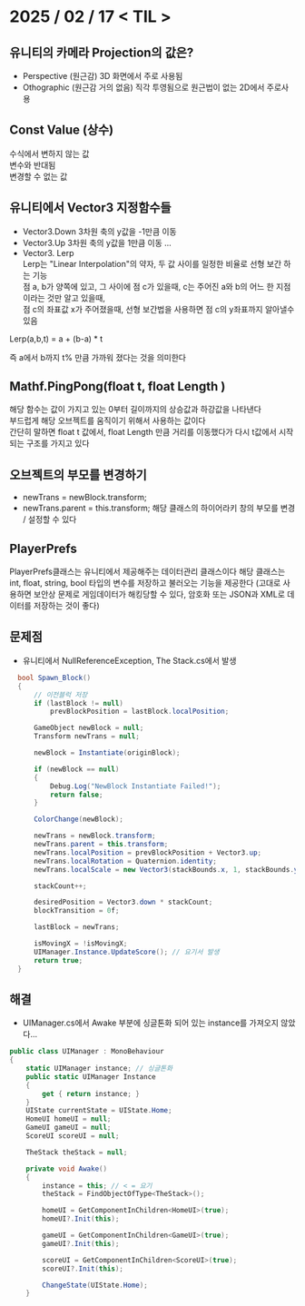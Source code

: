 # 2025 / 02 / 17 < TIL >  

## 유니티의 카메라 Projection의 값은?
- Perspective (원근감) 3D 화면에서 주로 사용됨  
- Othographic (원근감 거의 없음) 직각 투영됨으로 원근법이 없는 2D에서 주로사용  

## Const Value (상수)
수식에서 변하지 않는 값  
변수와 반대됨  
변경할 수 없는 값  

## 유니티에서 Vector3 지정함수들
- Vector3.Down 
3차원 축의 y값을 -1만큼 이동
- Vector3.Up
3차원 축의 y값을 1만큼 이동
...  
- Vector3. Lerp  
Lerp는 "Linear Interpolation"의 약자, 두 값 사이를 일정한 비율로 선형 보간 하는 기능  
점 a, b가 양쪽에 있고, 그 사이에 점 c가 있을때, c는 주어진 a와 b의 어느 한 지점이라는 것만 알고 있을때,  
점 c의 좌표값 x가 주어졌을때, 선형 보간법을 사용하면 점 c의 y좌표까지 알아낼수 있음

Lerp(a,b,t) = a + (b-a) * t  

즉 a에서 b까지 t% 만큼 가까워 졌다는 것을 의미한다  

## Mathf.PingPong(float t, float Length ) 
해당 함수는 값이 가지고 있는 0부터 길이까지의 상승값과 하강값을 나타낸다  
부드럽게 해당 오브젝트를 움직이기 위해서 사용하는 값이다   
간단히 말하면 float t 값에서, float Length 만큼 거리를 이동했다가 다시 t값에서 시작되는 구조를
가지고 있다  

## 오브젝트의 부모를 변경하기
- newTrans = newBlock.transform;
- newTrans.parent = this.transform;
해당 클래스의 하이어라키 창의 부모를 변경 / 설정할 수 있다

## PlayerPrefs
PlayerPrefs클래스는 유니티에서 제공해주는 데이터관리 클래스이다
해당 클래스는 int, float, string, bool 타입의 변수를 저장하고 불러오는 기능을 제공한다
(고대로 사용하면 보안상 문제로 게임데이터가 해킹당할 수 있다, 
암호화 또는 JSON과 XML로 데이터를 저장하는 것이 좋다)

## 문제점
- 유니티에서 NullReferenceException, The Stack.cs에서 발생
```c#
  bool Spawn_Block()
  {
      // 이전블럭 저장
      if (lastBlock != null)
          prevBlockPosition = lastBlock.localPosition;

      GameObject newBlock = null;
      Transform newTrans = null;

      newBlock = Instantiate(originBlock);

      if (newBlock == null)
      {
          Debug.Log("NewBlock Instantiate Failed!");
          return false;
      }

      ColorChange(newBlock);

      newTrans = newBlock.transform;
      newTrans.parent = this.transform;
      newTrans.localPosition = prevBlockPosition + Vector3.up;
      newTrans.localRotation = Quaternion.identity;
      newTrans.localScale = new Vector3(stackBounds.x, 1, stackBounds.y);

      stackCount++;

      desiredPosition = Vector3.down * stackCount;
      blockTransition = 0f;

      lastBlock = newTrans;

      isMovingX = !isMovingX;
      UIManager.Instance.UpdateScore(); // 요기서 발생
      return true;
  }
```

## 해결
- UIManager.cs에서 Awake 부분에 싱글톤화 되어 있는 instance를 가져오지 않았다...
```c#
public class UIManager : MonoBehaviour
{
    static UIManager instance; // 싱글톤화
    public static UIManager Instance
    {
        get { return instance; }
    }
    UIState currentState = UIState.Home;
    HomeUI homeUI = null;
    GameUI gameUI = null;
    ScoreUI scoreUI = null;

    TheStack theStack = null;

    private void Awake()
    {
        instance = this; // < = 요기
        theStack = FindObjectOfType<TheStack>();

        homeUI = GetComponentInChildren<HomeUI>(true);
        homeUI?.Init(this);

        gameUI = GetComponentInChildren<GameUI>(true);
        gameUI?.Init(this);

        scoreUI = GetComponentInChildren<ScoreUI>(true);
        scoreUI?.Init(this);

        ChangeState(UIState.Home);
    }
```
  
